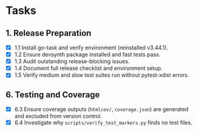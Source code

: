 # Tasks

## 1. Release Preparation
- [x] 1.1 Install go-task and verify environment (reinstalled v3.44.1).
- [x] 1.2 Ensure devsynth package installed and fast tests pass.
- [x] 1.3 Audit outstanding release-blocking issues.
- [x] 1.4 Document full release checklist and environment setup.
- [x] 1.5 Verify medium and slow test suites run without pytest-xdist errors.

## 6. Testing and Coverage
- [x] 6.3 Ensure coverage outputs (`htmlcov/`, `coverage.json`) are generated and excluded from version control.
- [x] 6.4 Investigate why `scripts/verify_test_markers.py` finds no test files.
